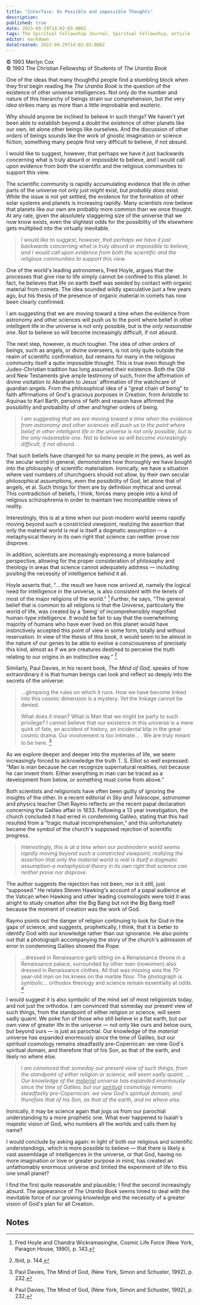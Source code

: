 ```yaml
---
title: "Interface: On Possible and impossible Thoughts"
description: 
published: true
date: 2023-09-29T14:02:03.086Z
tags: The Spiritual Fellowship Journal, Spiritual Fellowship, article
editor: markdown
dateCreated: 2023-09-29T14:02:03.086Z
---
```


<p class="v-card v-sheet theme--light gray lighten-3 px-2">© 1993 Merlyn Cox<br>© 1993 The Christian Fellowship of Students of <i>The Urantia Book</i></p>

One of the ideas that many thoughtful people find a stumbling block when they first begin reading the _The Urantia Book_ is the question of the existence of other universe intelligences. Not only do the number and nature of this hierarchy of beings strain our comprehension, but the very _idea_ strikes many as more than a little improbable and esoteric.

Why should anyone be inclined to believe in such things? We haven't yet been able to establish beyond a doubt the existence of other planets like our own, let alone other beings like ourselves. And the discussion of other _orders_ of beings sounds like the work of gnostic imagination or science fiction, something many people find very difficult to believe, if not absurd.

I would like to suggest, however, that perhaps we have it just backwards concerning what is truly absurd or impossible to believe, and I would call upon evidence from both the scientific and the religious communities to support this view.

The scientific community is rapidly accumulating evidence that life in other parts of the universe not only just _might_ exist, but _probably does_ exist. While the issue is not yet settled, the evidence for the formation of other solar systems and planets is increasing rapidly. Many scientists now believe that planets like our own are probably more common than we once thought. At any rate, given the absolutely staggering size of the universe that we now know exists, even the slightest odds for the possibility of life elsewhere gets multiplied into the virtually inevitable.

> _I would like to suggest, however, that perhaps we have it just backwards concerning what is truly absurd or impossible to believe, and I would call upon evidence from both the scientific and the religious communities to support this view._

One of the world's leading astronomers, Fred Hoyle, argues that the processes that give rise to life simply cannot be confined to this planet. In fact, he believes that life on earth itself was seeded by contact with organic material from comets. The idea sounded wildly speculative just a few years ago, but his thesis of the presence of organic material in comets has now been clearly confirmed.

I am suggesting that we are moving toward a time when the evidence from astronomy and other sciences will push us to the point where belief in other intelligent life in the universe is not only possible, but is the _only reasonable one_. Not to believe so will become increasingly difficult, if not absurd.

The next step, however, is much tougher. The idea of other _orders_ of beings, such as angels, or divine overseers, is not only quite outside the realm of scientific confirmation, but remains for many in the religious community itself a quite impossible thought. This is true even though the Judeo-Christian tradition has long assumed their existence. Both the Old and New Testaments give ample testimony of such, from the affirmation of divine visitation to Abraham to Jesus' affirmation of the watchcare of guardian angels. From the philosophical idea of a “great chain of being” to faith affirmations of God's gracious purposes in Creation, from Aristotle to Aquinas to Karl Barth, persons of faith and reason have affirmed the possibility and probability of other and higher orders of being.

> _I am suggesting that we are moving toward a time when the evidence from astronomy and other sciences will push us to the point where belief in other intelligent life in the universe is not only possible, but is the only reasonable one. Not to believe so will become increasingly difficult, if not absurd._

That such beliefs have changed for so many people in the pews, as well as the secular world in general, demonstrates how thoroughly we have bought into the philosophy of scientific materialism. Ironically, we have a situation where vast numbers of churchgoers should not allow, by their own secular philosophical assumptions, even the possibility of God, let alone that of angels, et al. Such things for them are by definition mythical and unreal. This contradiction of beliefs, I think, forces many people into a kind of religious schizophrenia in order to maintain two incompatible views of reality.

Interestingly, this is at a time when our post-modern world seems rapidly moving beyond such a constricted viewpoint, realizing the assertion that only the material world is real is itself a dogmatic assumption — a metaphysical theory in its own right that science can neither prove nor disprove.

In addition, scientists are increasingly expressing a more balanced perspective, allowing for the proper consideration of philosophy and theology in areas that science cannot adequately address — including positing the necessity of intelligence behind it all.

Hoyle asserts that, “... the result we have now arrived at, namely the logical need for intelligence in the universe, is also consistent with the tenets of most of the major religions of the world.” [^1] Further, he says, “The general belief that is common to all religions is that the Universe, particularly the world of life, was created by a ‘being’ of incomprehensibly magnified human-type intelligence. It would be fair to say that the overwhelming majority of humans who have ever lived on this planet would have instinctively accepted this point of view in some form, totally and without reservation. In view of the thesis of this book, it would seem to be almost in the nature of our genes to be able to evolve a consciousness of precisely this kind, almost as if we are creatures destined to perceive the truth relating to our origins in an instinctive way.” [^2]

Similarly, Paul Davies, in his recent book, _The Mind of God_, speaks of how extraordinary it is that human beings can look and reflect so deeply into the secrets of the universe:

> ...glimpsing the rules on which it runs. How we have become linked into this cosmic dimension is a mystery. Yet the linkage cannot be denied.
> 
> What does it mean? What is Man that we might be party to such privilege? I cannot believe that our existence in this universe is a mere quirk of fate, an accident of history, an incidental blip in the great cosmic drama. Our involvement is too intimate... . We are truly meant to be here. [^3]

As we explore deeper and deeper into the mysteries of life, we seem increasingly forced to acknowledge the truth T. S. Elliot so well expressed: “Man is man because he can recognize supernatural realities, not because he can invent them. Either everything in man can be traced as a development from below, or something must come from above.”

Both scientists and religionists have often been guilty of ignoring the insights of the other. In a recent editorial in _Sky and Telescope_, astronomer and physics teacher Chet Raymo reflects on the recent papal declaration concerning the Galileo affair in 1633. Following a 13 year investigation, the church concluded it had erred in condemning Galileo, stating that this had resulted from a “tragic mutual incomprehension,” and this unfortunately became the symbol of the church's supposed rejection of scientific progress.

> _Interestingly, this is at a time when our postmodern world seems rapidly moving beyond such a constricted viewpoint, realizing the assertion that only the material world is real is itself a dogmatic assumption-a metaphysical theory in its own right that science can neither prove nor disprove._

The author suggests the rejection has not been, nor is it still, just “supposed.” He relates Steven Hawking's account of a papal audience at the Vatican when Hawking and other leading cosmologists were told it was alright to study creation after the Big Bang but not the Big Bang itself because the moment of creation was the work of God.

Raymo points out the danger of religion continuing to look for God in the gaps of science, and suggests, prophetically, I think, that it is better to identify God with our knowledge rather than our ignorance. He also points out that a photograph accompanying the story of the church's admission of error in condemning Galileo showed the Pope:

> ...dressed in Renaissance garb sitting on a Renaissance throne in a Renaissance palace, surrounded by other men (nowomen) also dressed in Renaissance clothes. All that was missing was the 70-year-old man on his knees on the marble floor. The photograph is symbolic... orthodox theology and science remain essentially at odds. [^3]

I would suggest it is also symbolic of the mind set of most religionists today, and not just the orthodox. I am convinced that someday our present view of such things, from the standpoint of either religion or science, will seem sadly quaint. We poke fun of those who still believe in a flat earth, but our own view of greater life in the universe — not only like ours and below ours, but beyond ours — is just as parochial. Our knowledge of the _material_ universe has expanded enormously since the time of Galileo, but our _spiritual_ cosmology remains steadfastly pre-Copernican: we view God's spiritual domain, and therefore that of his Son, as that of the earth, and likely no where else.

> _I am convinced that someday our present view of such things, from the standpoint of either religion or science, will seem sadly quaint. ... Our knowledge of the <ins>material</ins> universe has expanded enormously since the time of Galileo, but our <ins>spiritual</ins> cosmology remains steadfastly pre-Copernican: we view God's spiritual domain, and therefore that of his Son, as that of the earth, and no where else._

Ironically, it may be science again that jogs us from our parochial understanding to a more prophetic one. What ever happened to Isaiah's majestic vision of God, who numbers all the worlds and calls them by name?

I would conclude by asking again: in light of both our religious and scientific understandings, which is more possible to believe — that there is likely a vast assemblage of intelligences in the universe, or that God, having no more imagination or love or greater purpose in mind, has created an unfathomably enormous universe and limited the experiment of life to this one small planet?

I find the first quite reasonable and plausible; I find the second increasingly absurd. The appearance of _The Urantia Book_ seems timed to deal with the inevitable force of our growing knowledge and the necessity of a greater vision of God's plan for all Creation.

## Notes

[^1]: Fred Hoyle and Chandra Wickramasinghe, Cosmic Life Force (New York, Paragon House, 1990), p. 143.

[^2]: Ibid, p. 144.

[^3]: Paul Davies, The Mind of God, (New York, Simon and Schuster, 1992), p. 232.

[^4]: Chet Raymo, Righting Galileo's “Wrong,” in Sky and Telescope, March 1993, p. 5.

